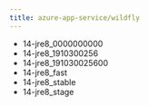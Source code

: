```yaml
---
title: azure-app-service/wildfly
---
```

- 14-jre8_0000000000
- 14-jre8_1910300256
- 14-jre8_191030025600
- 14-jre8_fast
- 14-jre8_stable
- 14-jre8_stage
